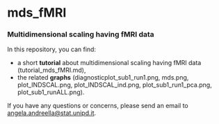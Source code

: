 # mds_fMRI
### Multidimensional scaling having fMRI data

In this repository, you can find:

  - a short **tutorial** about multidimensional scaling having fMRI data (tutorial_mds_fMRI.md),
  - the related **graphs** (diagnosticplot_sub1_run1.png, mds.png, plot_INDSCAL.png, plot_INDSCAL_ind.png, plot_sub1_run1_pca.png, plot_sub1_runALL.png).
  
If you have any questions or concerns, please send an email to angela.andreella@stat.unipd.it.
